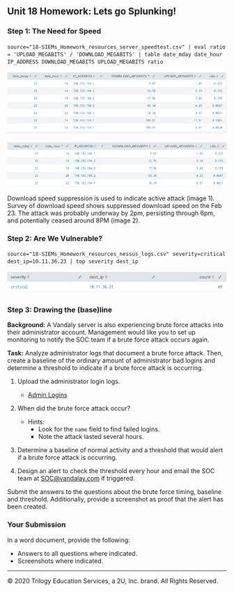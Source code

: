## Unit 18 Homework: Lets go Splunking!

### Step 1: The Need for Speed 

`source="18-SIEMs_Homework_resources_server_speedtest.csv" | eval ratio = 'UPLOAD_MEGABITS' / 'DOWNLOAD_MEGABITS' | table date_mday date_hour IP_ADDRESS DOWNLOAD_MEGABITS UPLOAD_MEGABITS ratio`


![sorted download speed](https://github.com/dmpeppin/BootCamp_Homework/blob/main/HW18Pic1.PNG)

![attack investigation](https://github.com/dmpeppin/BootCamp_Homework/blob/main/HW18Pic2.PNG)

Download speed suppression is used to indicate active attack (image 1). Survey of download speed shows suppressed download speed on the Feb 23. The attack was probably underway by 2pm, persisting through 6pm, and potentially ceased around 8PM (image 2).

 
### Step 2: Are We Vulnerable? 

`source="18-SIEMs_Homework_resources_nessus_logs.csv" severity=critical dest_ip=10.11.36.23 | top severity dest_ip`

![critical vulnerabilities](https://github.com/dmpeppin/BootCamp_Homework/blob/main/HW18Pic4.PNG)


### Step 3: Drawing the (base)line

**Background:**  A Vandaly server is also experiencing brute force attacks into their administrator account. Management would like you to set up monitoring to notify the SOC team if a brute force attack occurs again.


**Task:** Analyze administrator logs that document a brute force attack. Then, create a baseline of the ordinary amount of administrator bad logins and determine a threshold to indicate if a brute force attack is occurring.

1. Upload the administrator login logs.
   - [Admin Logins](resources/Administrator_logs.csv)

2. When did the brute force attack occur?
   - Hints:
     - Look for the `name` field to find failed logins.
     - Note the attack lasted several hours.

      
3. Determine a baseline of normal activity and a threshold that would alert if a brute force attack is occurring.

4. Design an alert to check the threshold every hour and email the SOC team at SOC@vandalay.com if triggered. 

Submit the answers to the questions about the brute force timing, baseline and threshold. Additionally, provide a screenshot as proof that the alert has been created.
 
 
### Your Submission
  
In a word document, provide the following:
  - Answers to all questions where indicated. 
  - Screenshots where indicated.

---

© 2020 Trilogy Education Services, a 2U, Inc. brand. All Rights Reserved.
